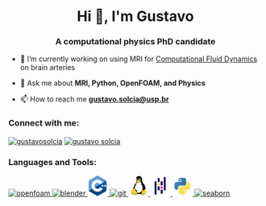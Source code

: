 <h1 align="center">Hi 👋, I'm Gustavo</h1>
<h3 align="center">A computational physics PhD candidate</h3>

- 🔭 I’m currently working on using MRI for [Computational Fluid Dynamics](https://github.com/CIERMag-FFPaivaStudents/CFD) on brain arteries

- 💬 Ask me about **MRI, Python, OpenFOAM, and Physics**

- 📫 How to reach me **gustavo.solcia@usp.br**

<h3 align="left">Connect with me:</h3>
<p align="left">
<a href="https://twitter.com/gustavosolcia" target="blank"><img align="center" src="https://raw.githubusercontent.com/rahuldkjain/github-profile-readme-generator/master/src/images/icons/Social/twitter.svg" alt="gustavosolcia" height="30" width="40" /></a>
<a href="https://www.linkedin.com/in/gustavo-solcia-b33483177/" target="blank"><img align="center" src="https://raw.githubusercontent.com/rahuldkjain/github-profile-readme-generator/master/src/images/icons/Social/linked-in-alt.svg" alt="gustavo solcia" height="30" width="40" /></a>
</p>

<h3 align="left">Languages and Tools:</h3>
<p align="left">  <a href="https://www.openfoam.com/" target="_blank" rel="noreferrer"> <img src="https://user-images.githubusercontent.com/63120865/148970771-9c68565d-bf33-4372-88ba-0a8362e88de4.png" alt="openfoam" width="40" height="40"/> </a> <a href="https://www.blender.org/" target="_blank" rel="noreferrer"> <img src="https://download.blender.org/branding/community/blender_community_badge_white.svg" alt="blender" width="40" height="40"/> </a> <a href="https://www.w3schools.com/cpp/" target="_blank" rel="noreferrer"> <img src="https://raw.githubusercontent.com/devicons/devicon/master/icons/cplusplus/cplusplus-original.svg" alt="cplusplus" width="40" height="40"/> </a> <a href="https://git-scm.com/" target="_blank" rel="noreferrer"> <img src="https://www.vectorlogo.zone/logos/git-scm/git-scm-icon.svg" alt="git" width="40" height="40"/> </a> <a href="https://www.linux.org/" target="_blank" rel="noreferrer"> <img src="https://raw.githubusercontent.com/devicons/devicon/master/icons/linux/linux-original.svg" alt="linux" width="40" height="40"/> </a> <a href="https://pandas.pydata.org/" target="_blank" rel="noreferrer"> <img src="https://raw.githubusercontent.com/devicons/devicon/2ae2a900d2f041da66e950e4d48052658d850630/icons/pandas/pandas-original.svg" alt="pandas" width="40" height="40"/> </a> <a href="https://www.python.org" target="_blank" rel="noreferrer"> <img src="https://raw.githubusercontent.com/devicons/devicon/master/icons/python/python-original.svg" alt="python" width="40" height="40"/> </a> <a href="https://seaborn.pydata.org/" target="_blank" rel="noreferrer"> <img src="https://seaborn.pydata.org/_images/logo-mark-lightbg.svg" alt="seaborn" width="40" height="40"/> </a> </p>
